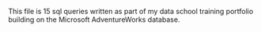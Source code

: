 This file is 15 sql queries written as part of my data school training portfolio building on the Microsoft AdventureWorks database.

